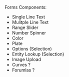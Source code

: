 Forms Components:
- Single Line Text
- Mulitple Line Text
- Range Slider
- Number Spinner
- Color
- Plate
- Options (Selection)
- Entity Lookup (Selection)
- Image Upload
- Curves ?
- Forumlas ?